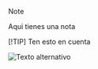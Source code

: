 >[!NOTE]
>Aqui tienes una nota
>
>[!TIP]
>Ten esto en cuenta

![Texto alternativo](https://github.com/WindyD2021/ejercitacion2/blob/main/Screenshot%202024-10-14%20at%2010-14-06%20Tienda%20Panini%20Argentina.png)
